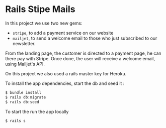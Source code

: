 # Rails Stipe Mails

In this project we use two new gems:
  - `stripe`, to add a payment service on our website
  - `mailjet`, to send a welcome email to those who just subscribed to our newsletter.

From the landing page, the customer is directed to a payment page, he can there pay with Stripe. Once done, the user will receive a welcome email, using Mailjet's API.

On this project we also used a rails master key for Heroku.

To install the app dependencies, start the db and seed it :
```sh
$ bundle install
$ rails db:migrate
$ rails db:seed
```

To start the run the app locally
```sh
$ rails s
```
